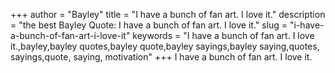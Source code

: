 +++
author = "Bayley"
title = "I have a bunch of fan art. I love it."
description = "the best Bayley Quote: I have a bunch of fan art. I love it."
slug = "i-have-a-bunch-of-fan-art-i-love-it"
keywords = "I have a bunch of fan art. I love it.,bayley,bayley quotes,bayley quote,bayley sayings,bayley saying,quotes, sayings,quote, saying, motivation"
+++
I have a bunch of fan art. I love it.
